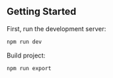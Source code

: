 

## Getting Started

First, run the development server:

```bash
npm run dev
```

Build project:

```bash
npm run export
```
